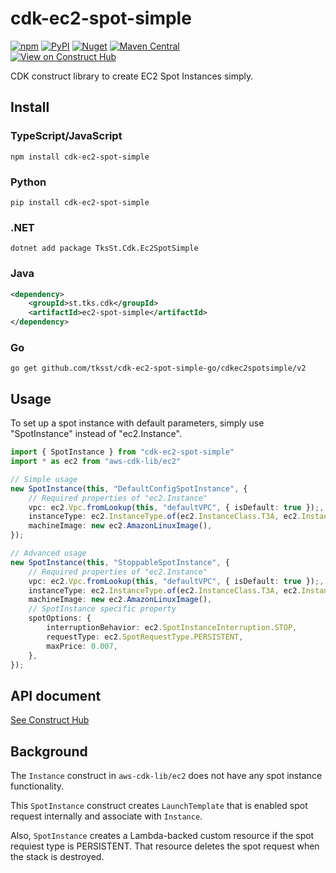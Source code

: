 # cdk-ec2-spot-simple

[![npm](https://img.shields.io/npm/v/cdk-ec2-spot-simple)](https://www.npmjs.com/package/cdk-ec2-spot-simple)
[![PyPI](https://img.shields.io/pypi/v/cdk-ec2-spot-simple)](https://pypi.org/project/cdk-ec2-spot-simple)
[![Nuget](https://img.shields.io/nuget/v/TksSt.Cdk.Ec2SpotSimple)](https://www.nuget.org/packages/TksSt.Cdk.Ec2SpotSimple)
[![Maven Central](https://img.shields.io/maven-central/v/st.tks.cdk/ec2-spot-simple)](https://search.maven.org/artifact/st.tks.cdk/ec2-spot-simple)  
[![View on Construct Hub](https://constructs.dev/badge?package=cdk-ec2-spot-simple)](https://constructs.dev/packages/cdk-ec2-spot-simple)

CDK construct library to create EC2 Spot Instances simply.

## Install

### TypeScript/JavaScript

```shell
npm install cdk-ec2-spot-simple
```

### Python

```shell
pip install cdk-ec2-spot-simple
```

### .NET

```shell
dotnet add package TksSt.Cdk.Ec2SpotSimple
```

### Java

```xml
<dependency>
    <groupId>st.tks.cdk</groupId>
    <artifactId>ec2-spot-simple</artifactId>
</dependency>
```

### Go

```shell
go get github.com/tksst/cdk-ec2-spot-simple-go/cdkec2spotsimple/v2
```

## Usage

To set up a spot instance with default parameters, simply use "SpotInstance" instead of "ec2.Instance".

```typescript
import { SpotInstance } from "cdk-ec2-spot-simple"
import * as ec2 from "aws-cdk-lib/ec2"

// Simple usage
new SpotInstance(this, "DefaultConfigSpotInstance", {
    // Required properties of "ec2.Instance"
    vpc: ec2.Vpc.fromLookup(this, "defaultVPC", { isDefault: true });,
    instanceType: ec2.InstanceType.of(ec2.InstanceClass.T3A, ec2.InstanceSize.NANO),
    machineImage: new ec2.AmazonLinuxImage(),
});

// Advanced usage
new SpotInstance(this, "StoppableSpotInstance", {
    // Required properties of "ec2.Instance"
    vpc: ec2.Vpc.fromLookup(this, "defaultVPC", { isDefault: true });,
    instanceType: ec2.InstanceType.of(ec2.InstanceClass.T3A, ec2.InstanceSize.NANO),
    machineImage: new ec2.AmazonLinuxImage(),
    // SpotInstance specific property
    spotOptions: {
        interruptionBehavior: ec2.SpotInstanceInterruption.STOP,
        requestType: ec2.SpotRequestType.PERSISTENT,
        maxPrice: 0.007,
    },
});

```

## API document

[See Construct Hub](https://constructs.dev/packages/cdk-ec2-spot-simple)

## Background

The `Instance` construct in `aws-cdk-lib/ec2` does not have any spot instance functionality.

This `SpotInstance` construct creates `LaunchTemplate` that is enabled spot request internally and associate with `Instance`.

Also, `SpotInstance` creates a Lambda-backed custom resource if the spot requiest type is PERSISTENT. That resource deletes the spot request when the stack is destroyed.
